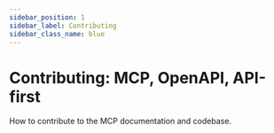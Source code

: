 ```yaml
---
sidebar_position: 1
sidebar_label: Contributing
sidebar_class_name: blue
---
```


# Contributing: MCP, OpenAPI, API-first

<JSONLD />

How to contribute to the MCP documentation and codebase.

